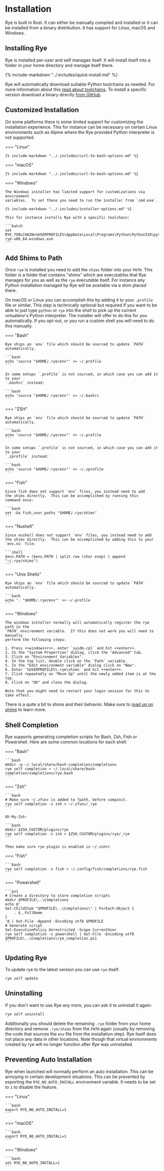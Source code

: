 # Installation

Rye is built in Rust.  It can either be manually compiled and installed or it can
be installed from a binary distribution.  It has support for Linux, macOS and
Windows.

## Installing Rye

Rye is installed per-user and self manages itself.  It will install itself into
a folder in your home directory and manage itself there.

{% include-markdown "../.includes/quick-install.md" %}

Rye will automatically download suitable Python toolchains as needed.  For more
information about this [read about toolchains](toolchains/index.md).  To install
a specific version download a binary directly
[from GitHub](https://github.com/mitsuhiko/rye/releases).

## Customized Installation

On some platforms there is some limited support for customizing the installation
experience.  This for instance can be necessary on certain Linux environments such
as Alpine where the Rye provided Python interpreter is not supported.

=== "Linux"

    {% include-markdown "../.includes/curl-to-bash-options.md" %}

=== "macOS"

    {% include-markdown "../.includes/curl-to-bash-options.md" %}

=== "Windows"

    The Windows installer has limited support for customizations via environment
    variables.  To set these you need to run the installer from `cmd.exe`.

    {% include-markdown "../.includes/installer-options.md" %}

    This for instance installs Rye with a specific toolchain:

    ```batch
    set RYE_TOOLCHAIN=%USERPROFILE%\AppData\Local\Programs\Python\Python310\python.exe
    rye-x86_64-windows.exe
    ```

## Add Shims to Path

Once `rye` is installed you need to add the `shims` folder into your `PATH`.
This folder is a folder that contains "shims" which are executables that
Rye manages for you as well as the `rye` executable itself.  For instance any
Python installation managed by Rye will be available via a shim placed there.

On macOS or Linux you can accomplish this by adding it to your `.profile` file
or similar.  This step is technically optional but required if you want to be able to
just type `python` or `rye` into the shell to pick up the current virtualenv's Python
interpreter.  The installer will offer to do this for you automatically.  If you
opt-out, or you run a custom shell you will need to do this manually.

=== "Bash"

    Rye ships an `env` file which should be sourced to update `PATH` automatically.

    ```bash
    echo 'source "$HOME/.rye/env"' >> ~/.profile
    ```

    In some setups `.profile` is not sourced, in which case you can add it to your
    `.bashrc` instead:

    ```bash
    echo 'source "$HOME/.rye/env"' >> ~/.bashrc
    ```

=== "ZSH"

    Rye ships an `env` file which should be sourced to update `PATH` automatically.

    ```bash
    echo 'source "$HOME/.rye/env"' >> ~/.profile
    ```

    In some setups `.profile` is not sourced, in which case you can add it to your
    `.zprofile` instead:

    ```bash
    echo 'source "$HOME/.rye/env"' >> ~/.zprofile
    ```

=== "Fish"

    Since fish does not support `env` files, you instead need to add
    the shims directly.  This can be accomplished by running this
    command once:

    ```bash
    set -Ua fish_user_paths "$HOME/.rye/shims"
    ```

=== "Nushell"

    Since nushell does not support `env` files, you instead need to add
    the shims directly.  This can be accomplished by adding this to your
    `env.nu` file:

    ```shell
    $env.PATH = ($env.PATH | split row (char esep) | append "~/.rye/shims")
    ```

=== "Unix Shells"

    Rye ships an `env` file which should be sourced to update `PATH` automatically.

    ```bash
    echo '. "$HOME/.rye/env"' >> ~/.profile
    ```

=== "Windows"

    The windows installer normally will automatically register the rye path in the
    `PATH` environment variable.  If this does not work you will need to manually
    perform the following steps:

    1. Press ++windows+r++, enter `sysdm.cpl` and hit ++enter++.
    2. In the "System Properties" dialog, click the "Advanced" tab.
    3. Click on "Environment Variables".
    4. In the top list, double click on the `Path` variable.
    5. In the "Edit environment variable" dialog click on "New".
    6. Enter `%USERPROFILE%\.rye\shims` and hit ++enter++.
    7. Click repeatedly on "Move Up" until the newly added item is at the top.
    8. Click on "OK" and close the dialog.

    Note that you might need to restart your login session for this to take effect.

There is a quite a bit to shims and their behavior.  Make sure to [read up on shims](shims.md)
to learn more.

## Shell Completion

Rye supports generating completion scripts for Bash, Zsh, Fish or Powershell. Here are some common locations for each shell:

=== "Bash"

    ```bash
    mkdir -p ~/.local/share/bash-completion/completions
    rye self completion > ~/.local/share/bash-completion/completions/rye.bash
    ```

=== "Zsh"

    ```bash
    # Make sure ~/.zfunc is added to fpath, before compinit.
    rye self completion -s zsh > ~/.zfunc/_rye
    ```

    Oh-My-Zsh:

    ```bash
    mkdir $ZSH_CUSTOM/plugins/rye
    rye self completion -s zsh > $ZSH_CUSTOM/plugins/rye/_rye
    ```

    Then make sure rye plugin is enabled in ~/.zshrc

=== "Fish"

    ```bash
    rye self completion -s fish > ~/.config/fish/completions/rye.fish
    ```

=== "Powershell"

    ```ps1
    # Create a directory to store completion scripts
    mkdir $PROFILE\..\Completions
    echo @'
    Get-ChildItem "$PROFILE\..\Completions\" | ForEach-Object {
        . $_.FullName
    }
    '@ | Out-File -Append -Encoding utf8 $PROFILE
    # Generate script
    Set-ExecutionPolicy Unrestricted -Scope CurrentUser
    rye self completion -s powershell | Out-File -Encoding utf8 $PROFILE\..\Completions\rye_completion.ps1
    ```

## Updating Rye

To update rye to the latest version you can use `rye` itself:

```
rye self update
```

## Uninstalling

If you don't want to use Rye any more, you can ask it to uninstall it again:

```bash
rye self uninstall
```

Additionally you should delete the remaining `.rye` folder from your home directory and
remove `.rye/shims` from the `PATH` again (usually by removing the code that sources
the `env` file from the installation step).  Rye itself does not place any data
in other locations.  Note though that virtual environments created by rye will
no longer function after Rye was uninstalled.

## Preventing Auto Installation

Rye when launched will normally perform an auto installation.  This can be annoying
in certain development situations.  This can be prevented by exporting the
`RYE_NO_AUTO_INSTALL` environment variable.  It needs to be set to `1` to disable
the feature.

=== "Linux"

    ```bash
    export RYE_NO_AUTO_INSTALL=1
    ```

=== "macOS"

    ```bash
    export RYE_NO_AUTO_INSTALL=1
    ```

=== "Windows"

    ```bash
    set RYE_NO_AUTO_INSTALL=1
    ```
